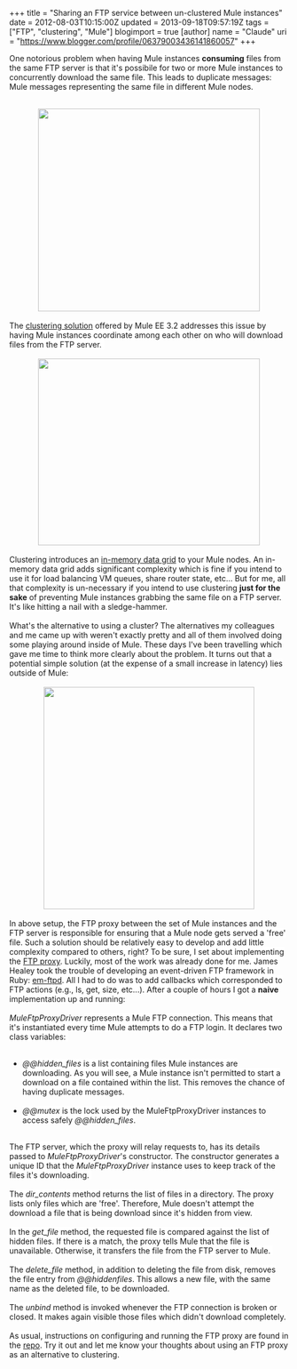 +++
title = "Sharing an FTP service between un-clustered Mule instances"
date = 2012-08-03T10:15:00Z
updated = 2013-09-18T09:57:19Z
tags = ["FTP", "clustering", "Mule"]
blogimport = true 
[author]
	name = "Claude"
	uri = "https://www.blogger.com/profile/06379003436141860057"
+++

<span style="background-color: white;">One notorious problem&nbsp;when having Mule instances <b>consuming</b> files from the same FTP server i</span><span style="background-color: white;">s that it's possibile for two or more Mule instances&nbsp;</span><span style="background-color: white;">to concurrently download the same file. This leads to duplicate messages: Mule messages representing&nbsp;</span><span style="background-color: white;">the same file in different Mule nodes.</span><br /><br /><div class="separator" style="clear: both; text-align: center;"><a href="http://3.bp.blogspot.com/-qLrIGlSH598/UBtred6AG7I/AAAAAAAAACc/hO0yhIi4h3A/s1600/ftp-server-unclustered.png" imageanchor="1" style="margin-left: 1em; margin-right: 1em;"><img border="0" height="365" src="http://3.bp.blogspot.com/-qLrIGlSH598/UBtred6AG7I/AAAAAAAAACc/hO0yhIi4h3A/s400/ftp-server-unclustered.png" width="400" /></a></div><div class="separator" style="clear: both; text-align: center;"></div><span style="background-color: white;"><br /></span><span style="background-color: white;"></span><span style="background-color: white;">The <a href="http://www.mulesoft.org/documentation/display/mmc/Mule+High+Availability+(HA)+Clusters" target="_blank">clustering solution</a> offered by Mule EE 3.2 addresses this issue by having Mule instances&nbsp;</span><span style="background-color: white;">coordinate among each other on who will download files from the FTP server.&nbsp;</span><br /><br /><div class="separator" style="clear: both; text-align: center;"><a href="http://4.bp.blogspot.com/-j5n01jCjpSQ/UjlbnyndVMI/AAAAAAAAAGU/XveenL_Xzqw/s1600/ftp-server-clustered-2.png" imageanchor="1" style="margin-left: 1em; margin-right: 1em;"><img border="0" height="336" src="http://4.bp.blogspot.com/-j5n01jCjpSQ/UjlbnyndVMI/AAAAAAAAAGU/XveenL_Xzqw/s400/ftp-server-clustered-2.png" width="400" /></a></div><div class="separator" style="clear: both; text-align: center;"></div><div class="separator" style="clear: both; text-align: center;"></div><br />Clustering&nbsp;introduces a<span style="background-color: white;">n <a href="http://www.hazelcast.com/" target="_blank">in-memory data grid</a> to your Mule nodes. A</span><span style="background-color: white;">n in-memory data grid adds significant complexity which is fine if you intend to use it for load balancing VM queues, share router state, etc... But for me, all that complexity is un-necessary if you intend to use clustering <b>just for the sake</b> of preventing Mule instances grabbing the same file on a FTP server. It's like hitting a nail with a sledge-hammer.</span><br /><span style="background-color: white;"><br /></span><span style="background-color: white;">What's the alternative to using a cluster?</span><span style="background-color: white;">&nbsp;The alternatives my colleagues and me came up with&nbsp;</span><span style="background-color: white;">weren't exactly pretty and all of them involved doing some playing around inside of Mule.&nbsp;</span><span style="background-color: white;">These days I've been travelling which gave me time to think more clearly&nbsp;</span><span style="background-color: white;">about the problem. It turns out that a potential simple solution (</span><span style="background-color: white;">at the expense of a small increase in latency)</span><span style="background-color: white;">&nbsp;lies outside of Mule:</span><br /><br /><div class="separator" style="clear: both; text-align: center;"><a href="http://2.bp.blogspot.com/--QVeyQCEydk/UBhjH3jSNKI/AAAAAAAAAB0/MGS5BaKGnJw/s1600/ftp-server-proxy.png" imageanchor="1" style="margin-left: 1em; margin-right: 1em;"><img border="0" height="400" src="http://2.bp.blogspot.com/--QVeyQCEydk/UBhjH3jSNKI/AAAAAAAAAB0/MGS5BaKGnJw/s400/ftp-server-proxy.png" width="380" /></a></div><br />In above setup, the FTP proxy between the set of Mule instances and the FTP server is responsible for ensuring that<span style="background-color: white;">&nbsp;a Mule node gets served a 'free' file. S</span><span style="background-color: white;">uch a solution should be relatively easy to develop and add little complexity&nbsp;</span><span style="background-color: white;">compared to others, right? To be sure, I set about implementing the <a href="https://github.com/claudemamo/mule-ftp-proxy" target="_blank">FTP proxy</a>.&nbsp;</span><span style="background-color: white;">Luckily, most of the work was already done for me. James Healey took the trouble of developing an event-driven FTP framework in Ruby: <a href="https://github.com/yob/em-ftpd" target="_blank">em-ftpd</a>. All I had to do was to add callbacks which corresponded to FTP actions (e.g., ls, get, size, etc...). After a couple of hours I got a <b>naive</b> implementation up and running:</span><span style="background-color: white;"><br /></span><br /><script src="https://gist.github.com/claudemamo/3215625.js?file=driver.rb"></script><span style="background-color: white;"></span><i>MuleFtpProxyDriver</i>&nbsp;<span style="background-color: white;">represents a Mule FTP connection. This means that it's&nbsp;</span><span style="background-color: white;">instantiated every time Mule attempts to do a FTP login</span><span style="background-color: white;">. It&nbsp;</span><span style="background-color: white;">declares two class variables:&nbsp;</span><br /><br /><ul><li><span style="background-color: white;"><i>@@hidden_files</i> is a list containing files Mule instances are downloading. As you will see, a Mule instance isn't permitted to start a download on a file contained within the list. This removes the chance of having duplicate messages.</span></li><br /><li><span style="background-color: white;"><i>@@mutex</i> is the lock used by the&nbsp;MuleFtpProxyDriver instances to access safely <i>@@hidden_files</i>.</span></li></ul><br /><span style="background-color: white;">The&nbsp;</span><span style="background-color: white;">FTP server,</span><span style="background-color: white;">&nbsp;which the proxy will relay requests to, has its details passed to&nbsp;</span><span style="background-color: white;"><i>MuleFtpProxyDriver</i>'s constructor. The constructor</span><span style="background-color: white;">&nbsp;generates a unique ID that the&nbsp;</span><i>MuleFtpProxyDriver</i><span style="background-color: white;">&nbsp;instance uses to keep track of the files it's downloading.&nbsp;</span><br /><span style="background-color: white;"><br /></span><span style="background-color: white;">The <i>dir_contents</i> method returns the list of files in a directory. T</span><span style="background-color: white;">he proxy lists only files which are 'free'. Therefore, Mule doesn't attempt the download a file that is being download since it's hidden from view.&nbsp;</span><br /><span style="background-color: white;"><br /></span><span style="background-color: white;">In the <i>get_file</i> method, the requested file is compared against the list of hidden files. If there is a match, the proxy tells Mule that the file is unavailable. Otherwise, it transfers the file from the FTP server to Mule.&nbsp;</span><br /><span style="background-color: white;"><br /></span><span style="background-color: white;">The <i>delete_file</i> method, in addition to deleting the file from disk, removes the file entry from&nbsp;</span><span style="background-color: white;"><i>@@hiddenfiles</i>. This allows a new file, with the same name as the deleted file, to be downloaded.</span><br /><span style="background-color: white;"><br /></span><span style="background-color: white;">The <i>unbind</i> method is invoked whenever the FTP connection is broken or closed. It makes again visible those files which didn't download completely.</span><br /><span style="background-color: white;"><br /></span><span style="background-color: white;">As usual, instructions on configuring and running the FTP proxy are found in the <a href="https://github.com/claudemamo/mule-ftp-proxy" target="_blank">repo</a>. Try it out and l</span><span style="background-color: white;">et me know your thoughts about using an FTP proxy as an alternative to clustering.</span>

